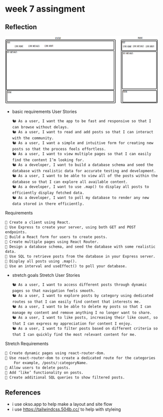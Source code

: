 # week 7 assingment

## Reflection

<img src="image-1.png" alt="phone & desktop"/>

- basic requirements
  User Stories

      🐿️ As a user, I want the app to be fast and responsive so that I can browse without delays.
      🐿️ As a user, I want to read and add posts so that I can interact with the community.
      🐿️ As a user, I want a simple and intuitive form for creating new posts so that the process feels effortless.
      🐿️ As a user, I want to view multiple pages so that I can easily find the content I’m looking for.
      🐿️ As a developer, I want to build a database schema and seed the database with realistic data for accurate testing and development.
      🐿️ As a user, I want to be able to view all of the posts within the database so that I can explore all available content.
      🐿️ As a developer, I want to use .map() to display all posts to efficiently display fetched data.
      🐿️ As a developer, I want to poll my database to render any new data stored in there efficiently.

Requirements

    🎯 Create a client using React.
    🎯 Use Express to create your server, using both GET and POST endpoints.
    🎯 Build a React form for users to create posts.
    🎯 Create multiple pages using React Router.
    🎯 Design a database schema, and seed the database with some realistic data.
    🎯 Use SQL to retrieve posts from the database in your Express server.
    🎯 Display all posts using .map().
    🎯 Use an interval and useEffect() to poll your database.

- stretch goals
  Stretch User Stories

      🐿️ As a user, I want to access different posts through dynamic pages so that navigation feels smooth.
      🐿️ As a user, I want to explore posts by category using dedicated routes so that I can easily find content that interests me.
      🐿️ As a user, I want to be able to delete my posts so that I can manage my content and remove anything I no longer want to share.
      🐿️ As a user, I want to like posts, increasing their like count, so that I can express my appreciation for content I enjoy.
      🐿️ As a user, I want to filter posts based on different criteria so that I can quickly find the most relevant content for me.

Stretch Requirements

    🏹 Create dynamic pages using react-router-dom.
    🏹 Use react-router-dom to create a dedicated route for the categories
        For example, /posts/:categoryName.
    🏹 Allow users to delete posts.
    🏹 Add ‘like’ functionality on posts.
    🏹 Create additional SQL queries to show filtered posts.

## References

- i use okso.app to help make a layout and site flow
- i use https://tailwindcss.504b.cc/ to help with styleing
